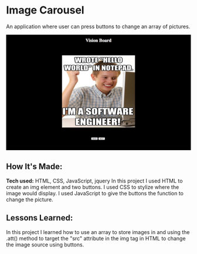 
# Image Carousel
An application where user can press buttons to change an array of pictures.

![alt tag](ImageCarousel-screenshoot.png)

## How It's Made:

**Tech used:** HTML, CSS, JavaScript, jquery
In this project I used HTML to create an img element and two buttons. I used CSS to stylize where the image would display. I used JavaScript to give the buttons the function to change the picture.

## Lessons Learned:
In this project I learned how to use an array to store images in and using the .att() method to target the "src" attribute in the img tag in HTML to change the image source using buttons.
